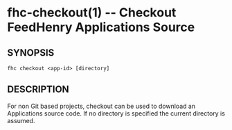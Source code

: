 fhc-checkout(1) -- Checkout FeedHenry Applications Source
=========================================================

## SYNOPSIS

    fhc checkout <app-id> [directory]
    
## DESCRIPTION

For non Git based projects, checkout can be used to download an Applications source code. If no directory is specified the current directory is assumed.

